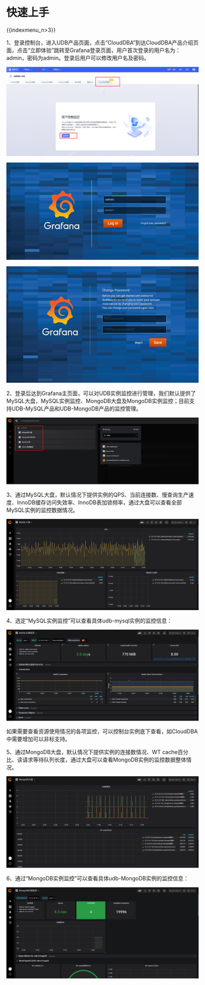 # 快速上手

{{indexmenu_n>3}}

1、登录控制台，进入UDB产品页面，点击“CloudDBA”到达CloudDBA产品介绍页面，点击“立即体验”跳转至Grafana登录页面，用户首次登录的用户名为：admin，密码为admin。登录后用户可以修改用户名及密码。

![image](/images/clouddba0.png)

![image](/images/clouddba01.png)

![image](/images/clouddba02.png)

2、登录后达到Grafana主页面，可以对UDB实例监控进行管理，我们默认提供了MySQL大盘，MySQL实例监控、MongoDB大盘及MongoDB实例监控；目前支持UDB-MySQL产品和UDB-MongoDB产品的监控管理。

![image](/images/clouddba03.png)

3、通过MySQL大盘，默认情况下提供实例的QPS、当前连接数、慢查询生产速度、InnoDB缓存访问失效率、InnoDB表加锁频率，通过大盘可以查看全部MySQL实例的监控数据情况。

![image](/images/clouddba04.png)

4、选定“MySQL实例监控”可以查看具体udb-mysql实例的监控信息：

![image](/images/clouddba05.png)

如果需要查看资源使用情况的各项监控，可以控制台实例底下查看，如CloudDBA中需要增加可以非标支持。

5、通过MongoDB大盘，默认情况下提供实例的连接数情况、WT cache百分比、读请求等待队列长度，通过大盘可以查看MongoDB实例的监控数据整体情况。

![image](/images/clouddba06.png)

6、通过“MongoDB实例监控”可以查看具体udb-MongoDB实例的监控信息：

![image](/images/clouddba07.png)

